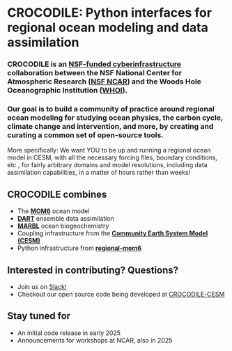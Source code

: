 # CROCODILE: Python interfaces for regional ocean modeling and data assimilation

### CROCODILE is an [NSF-funded cyberinfrastructure](https://new.nsf.gov/funding/opportunities/cssi-cyberinfrastructure-sustained-scientific-innovation) collaboration between the NSF National Center for Atmospheric Research ([NSF NCAR](https://ncar.ucar.edu/)) and the Woods Hole Oceanographic Institution ([WHOI](https://www.whoi.edu/)).

### Our goal is to build a community of practice around regional ocean modeling for studying ocean physics, the carbon cycle, climate change and intervention, and more, by creating and curating a common set of open-source tools.

More specifically: We want YOU to be up and running a regional ocean model in CESM, with all the necessary forcing files, boundary conditions, etc., for fairly arbitrary domains and model resolutions, including data assimilation capabilities, in a matter of hours rather than weeks!

## CROCODILE combines
- The **[MOM6](https://mom6.readthedocs.io/)** ocean model
- **[DART](https://dart.ucar.edu/)** ensemble data assimilation
- **[MARBL](https://marbl.readthedocs.io/)** ocean biogeochemistry
- Coupling infrastructure from the **[Community Earth System Model (CESM)](https://www.cesm.ucar.edu/)**
- Python infrastructure from **[regional-mom6](https://github.com/COSIMA/regional-mom6)**

## Interested in contributing? Questions?
- Join us on [Slack!](https://crocodile-org.slack.com/)
- Checkout our open source code being developed at [CROCODILE-CESM](https://github.com/orgs/CROCODILE-CESM/repositories)

## Stay tuned for
- An initial code release in early 2025
- Announcements for workshops at NCAR, also in 2025
